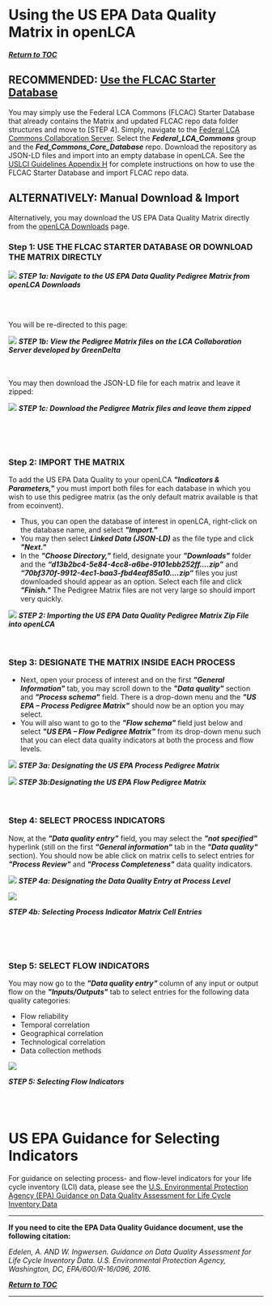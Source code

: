 # Using the US EPA Data Quality Matrix in openLCA

[**_Return to TOC_**](../00-sub-handbook-landing.md)

## RECOMMENDED: [Use the FLCAC Starter Database](https://github.com/uslci-admin/uslci-content/blob/dev/docs/submission_handbook/04-resources/04-App-H.md)
You may simply use the Federal LCA Commons (FLCAC) Starter Database that already contains the Matrix and updated FLCAC repo data folder structures and move to [STEP 4]. Simply, navigate to the [Federal LCA Commons Collaboration Server](https://www.lcacommons.gov/lca-collaboration). Select the _**Federal_LCA_Commons**_ group and the _**Fed_Commons_Core_Database**_ repo. Download the repository as JSON-LD files and import into an empty database in openLCA. See the [USLCI Guidelines Appendix H](https://github.com/uslci-admin/uslci-content/blob/dev/docs/submission_handbook/04-resources/04-App-H.md) for complete instructions on how to use the FLCAC Starter Database and import FLCAC repo data.

## ALTERNATIVELY: Manual Download & Import

Alternatively, you may download the US EPA Data Quality Matrix directly from the [openLCA Downloads](https://www.openlca.org/download/) page.

### Step 1: USE THE FLCAC STARTER DATABASE OR DOWNLOAD THE MATRIX DIRECTLY


![](https://github.com/uslci-admin/uslci-content/blob/dev/images/1_openLCA_Downloads_Page_EPA_DQ_Matrix.png)
**_STEP 1a: Navigate to the US EPA Data Quality Pedigree Matrix from openLCA Downloads_**

<br>
<br>

You will be re-directed to this page:


![](https://github.com/uslci-admin/uslci-content/blob/dev/images/EPA%20Matrix%20-%20GD%20CS%20Redirect%20Page.png)
**_STEP 1b: View the Pedigree Matrix files on the LCA Collaboration Server developed by GreenDelta_**
<br>
<br>
<br>

You may then download the JSON-LD file for each matrix and leave it zipped:

![](https://github.com/uslci-admin/uslci-content/blob/dev/images/EPA%20Pedigree%20Matrix%20Download.png)
**_STEP 1c: Download the Pedigree Matrix files and leave them zipped_**



<br>
<br>
<br>

### Step 2: IMPORT THE MATRIX

To add the US EPA Data Quality to your openLCA **_"Indicators & Parameters,"_** you must import both files for each database in which you wish to use this pedigree matrix (as the only default matrix available is that from ecoinvent). 
* Thus, you can open the database of interest in openLCA, right-click on the database name, and select **_"Import."_** 
* You may then select **_Linked Data (JSON-LD)_** as the file type and click **_"Next."_** 
* In the **_"Choose Directory,"_** field, designate your **_"Downloads"_** folder and the **_“d13b2bc4-5e84-4cc8-a6be-9101ebb252ff….zip”_** and **_“70bf370f-9912-4ec1-baa3-fbd4eaf85a10….zip“_** files you just downloaded should appear as an option. Select each file and click **_"Finish."_** The Pedigree Matrix files are not very large so should import very quickly.


![](https://github.com/uslci-admin/uslci-content/blob/dev/images/EPA%20Matrix%20-%20olca%20import.png)
**_STEP 2: Importing the US EPA Data Quality Pedigree Matrix Zip File into openLCA_**
<br>
<br>
<br>

### Step 3: DESIGNATE THE MATRIX INSIDE EACH PROCESS

* Next, open your process of interest and on the first **_"General Information"_** tab, you may scroll down to the **_"Data quality"_** section and **_"Process schema"_** field. There is a drop-down menu and the **_"US EPA – Process Pedigree Matrix"_** should now be an option you may select. 
* You will also want to go to the **_"Flow schema"_** field just below and select **_"US EPA – Flow Pedigree Matrix"_** from its drop-down menu such that you can elect data quality indicators at both the process and flow levels.

![](https://github.com/uslci-admin/uslci-content/blob/dev/images/3a_Select_Process_Matrix.png)
**_STEP 3a: Designating the US EPA Process Pedigree Matrix_**
<br>

![](https://github.com/uslci-admin/uslci-content/blob/dev/images/3a_Select_Process_Matrix.png)
**_STEP 3b:Designating the US EPA Flow Pedigree Matrix_**
<br>
<br>
<br>


### Step 4: SELECT PROCESS INDICATORS

Now, at the **_"Data quality entry"_** field, you may select the **_"not specified"_** hyperlink (still on the first **_"General information"_** tab in the **_"Data quality"_** section). You should now be able click on matrix cells to select entries for **_"Process Review"_** and **_"Process Completeness"_** data quality indicators.

![](https://github.com/uslci-admin/uslci-content/blob/dev/images/4a_Designate_DQ_Entry.png)
**_STEP 4a: Designating the Data Quality Entry at Process Level_**
<br>


![](https://github.com/uslci-admin/uslci-content/blob/dev/images/4b_Select_Process_Indicators.png)

**_STEP 4b: Selecting Process Indicator Matrix Cell Entries_**

<br>
<br>
<br>


### Step 5: SELECT FLOW INDICATORS

You may now go to the **_"Data quality entry"_** column of any input or output flow on the **_"Inputs/Outputs"_** tab to select entries for the following data quality categories:

- Flow reliability
- Temporal correlation
- Geographical correlation
- Technological correlation
- Data collection methods


![](https://github.com/uslci-admin/uslci-content/blob/dev/images/5_Select_Flow_Indicators.png)

**_STEP 5: Selecting Flow Indicators_**

<br>
<br>

# US EPA Guidance for Selecting Indicators

For guidance on selecting process- and flow-level indicators for your life cycle inventory (LCI) data, please see the [U.S. Environmental Protection Agency (EPA) Guidance on Data Quality Assessment for Life Cycle Inventory Data](https://cfpub.epa.gov/si/si\_public\_record\_report.cfm?Lab=NRMRL&amp;dirEntryId=321834)

---
**If you need to cite the EPA Data Quality Guidance document, use the following citation:**

_Edelen, A. AND W. Ingwersen. Guidance on Data Quality Assessment for Life Cycle Inventory Data. U.S. Environmental Protection Agency, Washington, DC, EPA/600/R-16/096, 2016._

[**_Return to TOC_**](../00-sub-handbook-landing.md)


---
